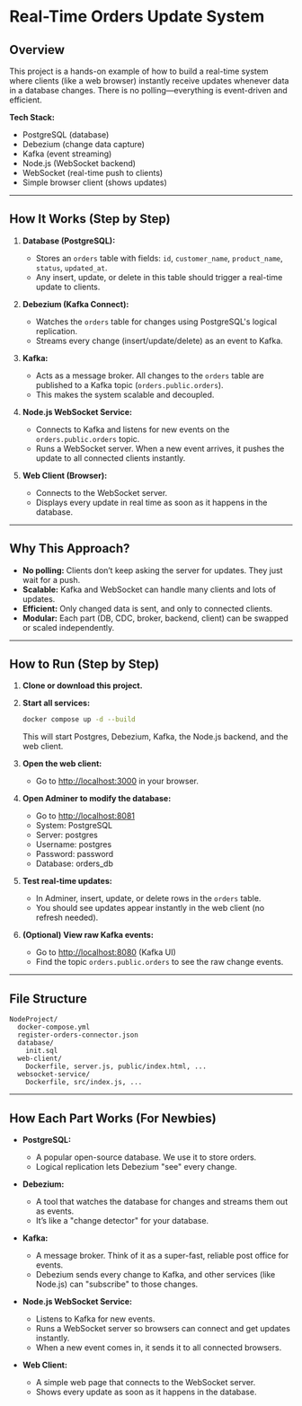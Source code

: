 # Real-Time Orders Update System

## Overview
This project is a hands-on example of how to build a real-time system where clients (like a web browser) instantly receive updates whenever data in a database changes. There is no polling—everything is event-driven and efficient.

**Tech Stack:**
- PostgreSQL (database)
- Debezium (change data capture)
- Kafka (event streaming)
- Node.js (WebSocket backend)
- WebSocket (real-time push to clients)
- Simple browser client (shows updates)

---

## How It Works (Step by Step)

1. **Database (PostgreSQL):**
   - Stores an `orders` table with fields: `id`, `customer_name`, `product_name`, `status`, `updated_at`.
   - Any insert, update, or delete in this table should trigger a real-time update to clients.

2. **Debezium (Kafka Connect):**
   - Watches the `orders` table for changes using PostgreSQL's logical replication.
   - Streams every change (insert/update/delete) as an event to Kafka.

3. **Kafka:**
   - Acts as a message broker. All changes to the `orders` table are published to a Kafka topic (`orders.public.orders`).
   - This makes the system scalable and decoupled.

4. **Node.js WebSocket Service:**
   - Connects to Kafka and listens for new events on the `orders.public.orders` topic.
   - Runs a WebSocket server. When a new event arrives, it pushes the update to all connected clients instantly.

5. **Web Client (Browser):**
   - Connects to the WebSocket server.
   - Displays every update in real time as soon as it happens in the database.

---

## Why This Approach?
- **No polling:** Clients don’t keep asking the server for updates. They just wait for a push.
- **Scalable:** Kafka and WebSocket can handle many clients and lots of updates.
- **Efficient:** Only changed data is sent, and only to connected clients.
- **Modular:** Each part (DB, CDC, broker, backend, client) can be swapped or scaled independently.

---

## How to Run (Step by Step)

1. **Clone or download this project.**

2. **Start all services:**
   ```sh
   docker compose up -d --build
   ```
   This will start Postgres, Debezium, Kafka, the Node.js backend, and the web client.

3. **Open the web client:**
   - Go to [http://localhost:3000](http://localhost:3000) in your browser.

4. **Open Adminer to modify the database:**
   - Go to [http://localhost:8081](http://localhost:8081)
   - System: PostgreSQL
   - Server: postgres
   - Username: postgres
   - Password: password
   - Database: orders_db

5. **Test real-time updates:**
   - In Adminer, insert, update, or delete rows in the `orders` table.
   - You should see updates appear instantly in the web client (no refresh needed).

6. **(Optional) View raw Kafka events:**
   - Go to [http://localhost:8080](http://localhost:8080) (Kafka UI)
   - Find the topic `orders.public.orders` to see the raw change events.

---

## File Structure
```
NodeProject/
  docker-compose.yml
  register-orders-connector.json
  database/
    init.sql
  web-client/
    Dockerfile, server.js, public/index.html, ...
  websocket-service/
    Dockerfile, src/index.js, ...
```

---

## How Each Part Works (For Newbies)

- **PostgreSQL:**
  - A popular open-source database. We use it to store orders.
  - Logical replication lets Debezium "see" every change.

- **Debezium:**
  - A tool that watches the database for changes and streams them out as events.
  - It’s like a "change detector" for your database.

- **Kafka:**
  - A message broker. Think of it as a super-fast, reliable post office for events.
  - Debezium sends every change to Kafka, and other services (like Node.js) can "subscribe" to those changes.

- **Node.js WebSocket Service:**
  - Listens to Kafka for new events.
  - Runs a WebSocket server so browsers can connect and get updates instantly.
  - When a new event comes in, it sends it to all connected browsers.

- **Web Client:**
  - A simple web page that connects to the WebSocket server.
  - Shows every update as soon as it happens in the database.

